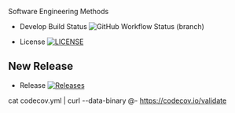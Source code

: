 Software Engineering Methods


* Develop Build Status ![GitHub Workflow Status (branch)](https://img.shields.io/github/workflow/status/AliMorabih/sem/HelloWorld-App/develop)

* License [![LICENSE](https://img.shields.io/github/license/AliMorabih/sem.svg?style=flat-square)](https://github.com/<github-username>/sem/blob/master/LICENSE)


## New Release

* Release [![Releases](https://img.shields.io/github/release/AliMorabih/sem/all.svg?style=flat-square)](https://github.com/<github-username>/sem/releases)



cat codecov.yml | curl --data-binary @- https://codecov.io/validate
